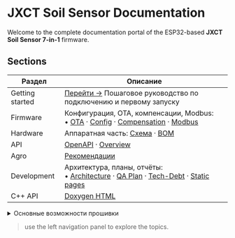 # JXCT Soil Sensor Documentation

Welcome to the complete documentation portal of the ESP32-based **JXCT Soil Sensor 7-in-1** firmware.

## Sections

| Раздел | Описание |
|--------|----------|
| Getting started | [Перейти →](getting-started.md) Пошаговое руководство по подключению и первому запуску |
| Firmware | Конфигурация, OTA, компенсации, Modbus:<br/>• [OTA](firmware/ota.md) · [Config](firmware/config.md) · [Compensation](firmware/compensation.md) · [Modbus](firmware/modbus.md) |
| Hardware | Аппаратная часть: [Схема](hardware/schematic.md) · [BOM](hardware/bill-of-materials.md) |
| API | [OpenAPI](api/index.md) · [Overview](api/overview.md) |
| Agro | [Рекомендации](agro/recommendations.md) |
| Development | Архитектура, планы, отчёты:<br/>• [Architecture](development/ARCH_OVERALL.md) · [QA Plan](development/QA_REFACTORING_PLAN_2025H2.md) · [Tech-Debt](development/TECH_DEBT_REPORT_2025-06.md) · [Static pages](development/STATIC_PAGES_MIGRATION_PLAN.md) |
| C++ API | <a class="md-button" href="_doxygen/html/index.html">Doxygen HTML</a> |

<details>
<summary>Основные возможности прошивки</summary>

* 🌡️ Real-time показания pH, EC, NPK, влажности и температуры
* 🔄 OTA 2.x с дифф-загрузками и проверкой SHA-256
* 📡 MQTT / ThingSpeak / HTTP API
* 🛠️ Полностью open-source (C++17, PlatformIO)

</details>

> use the left navigation panel to explore the topics. 